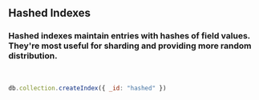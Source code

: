 ## Hashed Indexes

### Hashed indexes maintain entries with hashes of field values. They're most useful for sharding and providing more random distribution.
&nbsp;
```js
db.collection.createIndex({ _id: "hashed" })
```